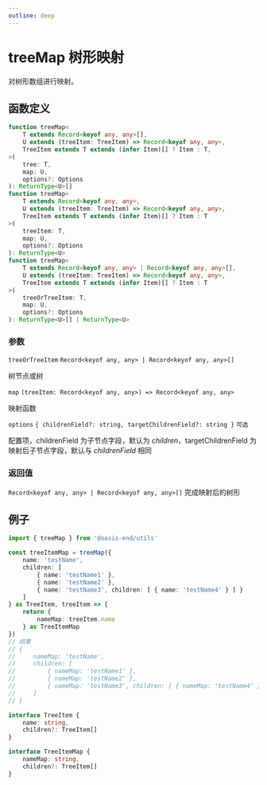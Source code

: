 ```yaml
---
outline: deep
---
```


# treeMap 树形映射

对树形数组进行映射。

## 函数定义

```typescript
function treeMap<
    T extends Record<keyof any, any>[],
    U extends (treeItem: TreeItem) => Record<keyof any, any>,
    TreeItem extends T extends (infer Item)[] ? Item : T,
>(
    tree: T,
    map: U,
    options?: Options
): ReturnType<U>[]
function treeMap<
    T extends Record<keyof any, any>,
    U extends (treeItem: TreeItem) => Record<keyof any, any>,
    TreeItem extends T extends (infer Item)[] ? Item : T
>(
    treeItem: T,
    map: U,
    options?: Options
): ReturnType<U>
function treeMap<
    T extends Record<keyof any, any> | Record<keyof any, any>[],
    U extends (treeItem: TreeItem) => Record<keyof any, any>,
    TreeItem extends T extends (infer Item)[] ? Item : T
>(
    treeOrTreeItem: T,
    map: U,
    options?: Options
): ReturnType<U>[] | ReturnType<U>
```

### 参数

`treeOrTreeItem` `Record<keyof any, any> | Record<keyof any, any>[]`

树节点或树

`map` `(treeItem: Record<keyof any, any>) => Record<keyof any, any>`

映射函数

`options` `{ childrenField?: string, targetChildrenField?: string }` `可选`

配置项，childrenField 为子节点字段，默认为 _children_，targetChildrenField 为映射后子节点字段，默认与 _childrenField_ 相同

### 返回值

`Record<keyof any, any> | Record<keyof any, any>[]` 完成映射后的树形

## 例子

```ts
import { treeMap } from '@oasis-end/utils'

const treeItemMap = treeMap({
    name: 'testName',
    children: [
        { name: 'testName1' },
        { name: 'testName2' },
        { name: 'testName3', children: [ { name: 'testName4' } ] }
    ]
} as TreeItem, treeItem => {
    return {
        nameMap: treeItem.name
    } as TreeItemMap
})
// 结果
// {
//     nameMap: 'testName',
//     children: [
//         { nameMap: 'testName1' },
//         { nameMap: 'testName2' },
//         { nameMap: 'testName3', children: [ { nameMap: 'testName4' } ] }
//     ]
// }

interface TreeItem {
    name: string,
    children?: TreeItem[]
}

interface TreeItemMap {
    nameMap: string,
    children?: TreeItem[]
}
```

